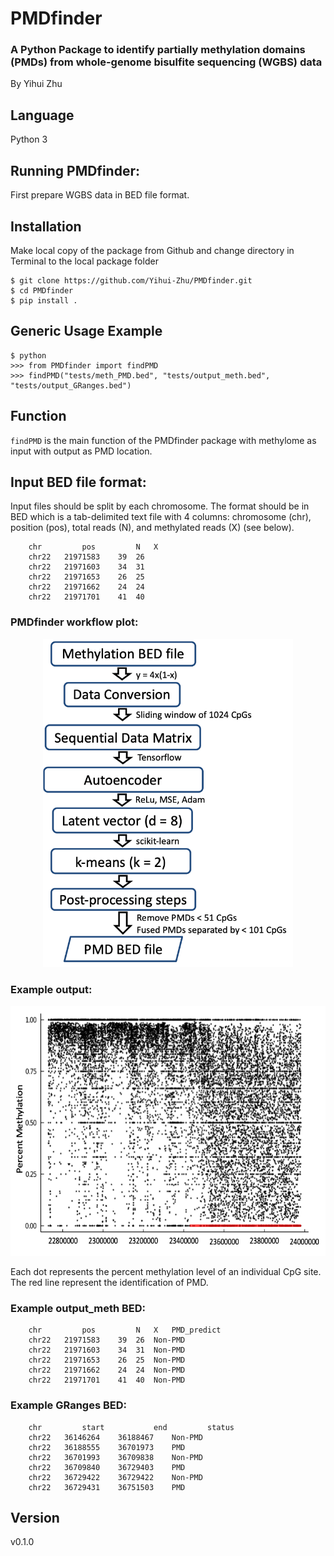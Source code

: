 # PMDfinder

### A Python Package to identify partially methylation domains (PMDs) from whole-genome bisulfite sequencing (WGBS) data

By Yihui Zhu

## Language
Python 3

## Running PMDfinder:
First prepare WGBS data in BED file format.

## Installation
Make local copy of the package from Github and change directory in Terminal to the local package folder
```
$ git clone https://github.com/Yihui-Zhu/PMDfinder.git
$ cd PMDfinder
$ pip install .
```

## Generic Usage Example
```
$ python
>>> from PMDfinder import findPMD
>>> findPMD("tests/meth_PMD.bed", "tests/output_meth.bed", "tests/output_GRanges.bed")
```

## Function
`findPMD` is the main function of the PMDfinder package with methylome as input with output as PMD location.

## Input BED file format:
Input files should be split by each chromosome. The format should be in BED which is a tab-delimited text file with 4 columns: chromosome (chr), position (pos), total reads (N), and methylated reads (X) (see below).

        chr	        pos	        N	X
        chr22	21971583	39	26
        chr22	21971603	34	31
        chr22	21971653	26	25
        chr22	21971662	24	24
        chr22	21971701	41	40

### PMDfinder workflow plot:
<div align="center"><img src="https://github.com/Yihui-Zhu/PMDfinder/blob/main/Figures/PMDfinder_workflow.png" alt="PMDfinder workflow plot" width="400" height="525"></div>

### Example output:
<div align="center"><img src="https://github.com/Yihui-Zhu/PMDfinder/blob/main/Figures/PMDfinder_output.png" alt="PMDfinder output plot" width="600" height="400"></div>

Each dot represents the percent methylation level of an individual CpG site. The red line represent the identification of PMD. 

### Example output_meth BED:
        chr	        pos	        N	X	PMD_predict
        chr22	21971583	39	26	Non-PMD
        chr22	21971603	34	31	Non-PMD
        chr22	21971653	26	25	Non-PMD
        chr22	21971662	24	24	Non-PMD
        chr22	21971701	41	40	Non-PMD

### Example GRanges BED:
        chr	        start	        end	        status
        chr22	36146264	36188467	Non-PMD
        chr22	36188555	36701973	PMD
        chr22	36701993	36709838	Non-PMD
        chr22	36709840	36729403	PMD
        chr22	36729422	36729422	Non-PMD
        chr22	36729431	36751503	PMD

## Version
v0.1.0  
